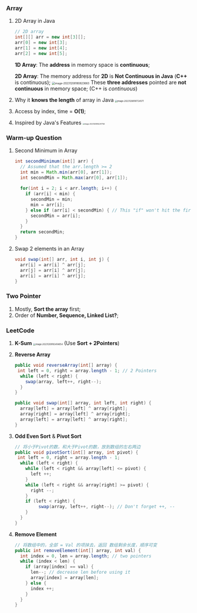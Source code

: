 ### Array

1. 2D Array in Java

   ```java
   // 2D array
   int[][] arr = new int[3][];
   arr[0] = new int[3];
   arr[1] = new int[4];
   arr[2] = new int[5];
   ```

   **1D Array**: The **address** in memory space is **continuous**;

   **2D Array**: The memory address for **2D** is **Not Continuous in Java** (**C++** is continuous);
   <img src="/Users/aaron/Library/Application Support/typora-user-images/image-20231208180823663.png" alt="image-20231208180823663" style="zoom:50%;" />
   These **three addresses** pointed are **not continuous** in memory space; (C++ is *continuous*)

2. Why it **knows the length** of array in Java
   <img src="/Users/aaron/Library/Application Support/typora-user-images/image-20231208181724571.png" alt="image-20231208181724571" style="zoom:40%;" />

3. Access by index, time = **O(1)**;

4. Inspired by Java's Features
   <img src="/Users/aaron/Library/Application Support/typora-user-images/image-20231208182247158.png" alt="image-20231208182247158" style="zoom:30%;" />



### Warm-up Question

1. Second Minimum in Array
   ```java
   int secondMinimum(int[] arr) {
     // Assumed that the arr.length >= 2
     int min = Math.min(arr[0], arr[1]);
     int secondMin = Math.max(arr[0], arr[1]);
     
     for(int i = 2; i < arr.length; i++) {
       if (arr[i] < min) {
         secondMin = min;
         min = arr[i];    
       } else if (arr[i] < secondMin) {	// This "if" won't hit the first case
         secondMin = arr[i];
       }
     }
     return secondMin;
   }
   ```

2. Swap 2 elements in an Array
   ```java
   void swap(int[] arr, int i, int j) {
     arr[i] = arr[i] ^ arr[j];
     arr[j] = arr[i] ^ arr[j];
     arr[i] = arr[i] ^ arr[j];
   }
   ```

### Two Pointer

1. Mostly, **Sort the array** first;
2. Order of **Number, Sequence, Linked List?**;

### LeetCode

1. **K-Sum**
   <img src="/Users/aaron/Library/Application Support/typora-user-images/image-20231209163414654.png" alt="image-20231209163414654" style="zoom:40%;" />
   (Use **Sort + 2Pointers**)

2. **Reverse Array**

   ```java
   public void reverseArray(int[] array) {
   	int left = 0, right = array.length - 1;	// 2 Pointers
     while (left < right) {
       swap(array, left++, right--);
     }
   }
   
   public void swap(int[] array, int left, int right) {
     array[left] = array[left] ^ array[right];
     array[right] = array[left] ^ array[right];
     array[left] = array[left] ^ array[right];
   }
   ```

3. **Odd Even Sort** & **Pivot Sort**

   ```java
   // 将小于Pivot的数，和大于Pivot的数，放到数组的左右两边
   public void pivotSort(int[] array, int pivot) {
   	int left = 0, right = array.length - 1;
     while (left < right) {
       while (left < right && array[left] <= pivot) {
         left ++;
       }
       while (left < right && array[right] >= pivot) {
         right --;
       }
       if (left < right) {
   			swap(array, left++, right--); // Don't forget ++, --
       }
     }
   }
4. **Remove Element**

   ```java
   // 将数组中的，全部 = Val 的项抹去，返回 数组剩余长度，顺序可变
   public int removeElement(int[] array, int val) {
     int index = 0, len = array.length;	// two pointers
     while (index < len) {
       if (array[index] == val) {
         len--;	// decrease len before using it
         array[index] = array[len];
       } else {
         index ++;
       }
     }
   }
   ```

